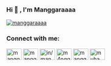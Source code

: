 ### Hi 👋 , I'm Manggaraaaa


<!-- <p><img src="https://github-readme-stats.vercel.app/api?username=manggaraaaa&show_icons=true&theme=onedark&locale=en" alt="manggaraaaa" /></p> -->


<p><a href="https://github.com/ryo-ma/github-profile-trophy"><img src="https://github-profile-trophy.vercel.app/?username=manggaraaaa" alt="manggaraaaa" /></a></p>

<!--
### Support me on:

- 👉 🇮🇩 [Trakteer](https://trakteer.id/manggaraaaa?utm_source=github)
- 👉 🌍 [BuyMeACoffe](https://www.buymeacoffee.com/manggaraaaa?utm_source=github)
- 👉 🌍 [Paypal](https://www.paypal.me/manggaraaaa?utm_source=github)
- 👉 🌍 [Ko-Fi](https://ko-fi.com/manggaraaaa)
-->

### Connect with me:

<p align="left">
<a href="https://twitter.com/manggaraaaa" target="blank"><img align="center" src="https://cdn.jsdelivr.net/npm/simple-icons@3.0.1/icons/twitter.svg" alt="manggaraaaa" height="30" width="40" /></a>
<a href="https://fb.com/manggaraaaa" target="blank"><img align="center" src="https://cdn.jsdelivr.net/npm/simple-icons@3.0.1/icons/facebook.svg" alt="manggaraaaa" height="30" width="40" /></a>
<a href="https://linkedin.com/in/manggaraaaa" target="blank"><img align="center" src="https://cdn.jsdelivr.net/npm/simple-icons@3.0.1/icons/linkedin.svg" alt="in/manggaraaaa" height="30" width="40" /></a>
<a href="https://instagram.com/m4nggaraaaa" target="blank"><img align="center" src="https://cdn.jsdelivr.net/npm/simple-icons@3.0.1/icons/instagram.svg" alt="m4nggaraaaa" height="30" width="40" /></a>
<a href="https://medium.com/@manggaraaaa" target="blank"><img align="center" src="https://cdn.jsdelivr.net/npm/simple-icons@3.0.1/icons/medium.svg" alt="manggaraaaa" height="30" width="40" /></a>
<a href="https://soundcloud.com/muhammad-ari-anggara" target="blank"><img align="center" src="https://cdn.jsdelivr.net/npm/simple-icons@3.0.1/icons/soundcloud.svg" alt="muhammad-ari-anggara" height="30" width="40" /></a>
<!--
<a href="/https://manggaraaaa.space/rss.xml" target="blank"><img align="center" src="https://cdn.jsdelivr.net/npm/simple-icons@3.0.1/icons/rss.svg" alt="https://manggaraaaa.space/rss.xml" height="30" width="40" /></a>
-->
</p>

<!--
**manggaraaaa/manggaraaaa** is a ✨ _special_ ✨ repository because its `README.md` (this file) appears on your GitHub profile.

Here are some ideas to get you started:

- 🔭 I’m currently working on ...
- 🌱 I’m currently learning ...
- 👯 I’m looking to collaborate on ...
- 🤔 I’m looking for help with ...
- 💬 Ask me about ...
- 📫 How to reach me: ...
- 😄 Pronouns: ...
- ⚡ Fun fact: ...
-->
